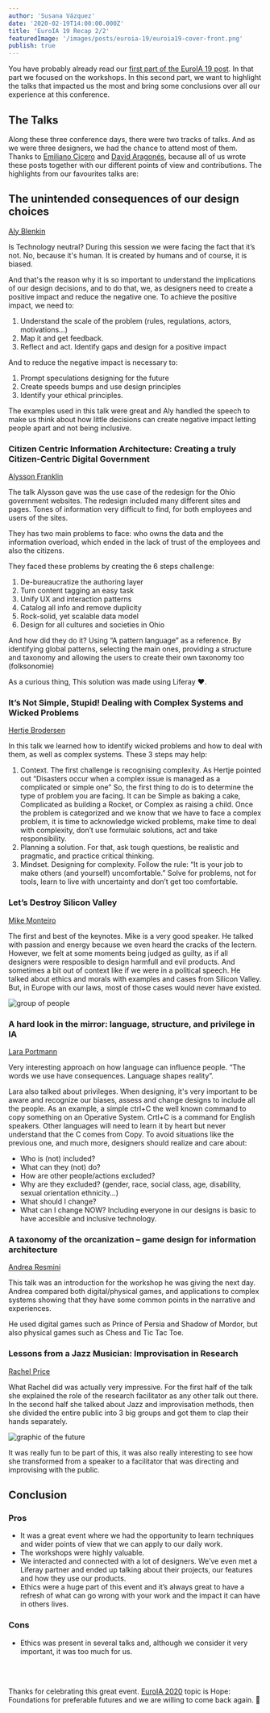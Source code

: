 ```yaml
---
author: 'Susana Vázquez'
date: '2020-02-19T14:00:00.000Z'
title: 'EuroIA 19 Recap 2/2'
featuredImage: '/images/posts/euroia-19/euroia19-cover-front.png'
publish: true
---
```


You have probably already read our [first part of the EuroIA 19 post](../euroia-19-part1). In that part we focused on the workshops. In this second part, we want to highlight the talks that impacted us the most and bring some conclusions over all our experience at this conference.


## The Talks

Along these three conference days, there were two tracks of talks. And as we were three designers, we had the chance to attend most of them. Thanks to [Emiliano Cicero](https://twitter.com/EmilianoGCicero) and [David Aragonés](https://twitter.com/davidaragones), because all of us wrote these posts together with our different points of view and contributions. The highlights from our favourites talks are:

## The unintended consequences of our design choices

[Aly Blenkin](http://2019.euroia.org/person/aly-blenkin/) 

Is Technology neutral? During this session we were facing the fact that it’s not. No, because it's human. It is created by humans and of course, it is biased.

And that's the reason why it is so important to understand the implications of our design decisions, and to do that, we, as designers need to create a positive impact and reduce the negative one. To achieve the positive impact, we need to:

1. Understand the scale of the problem (rules, regulations, actors, motivations...)
2. Map it and get feedback.
3. Reflect and act. Identify gaps and design for a positive impact 

And to reduce the negative impact is necessary to:

1. Prompt speculations designing for the future
2. Create speeds bumps and use design principles
3. Identify your ethical principles.

The examples used in this talk were great and Aly handled the speech to make us think about how little decisions can create negative impact letting people apart and not being inclusive. 

### Citizen Centric Information Architecture: Creating a truly Citizen-Centric Digital Government

[Alysson Franklin](http://2019.euroia.org/person/alysson-franklin/)

The talk Alysson gave was the use case of the redesign for the Ohio government websites. The redesign included many different sites and pages. Tones of information very difficult to find, for both employees and users of the sites.

They has two main problems to face: who owns the data and the information overload, which ended in the lack of trust of the employees and also the citizens.

They faced these problems by creating the 6 steps challenge:

1. De-bureaucratize the authoring layer
2. Turn content tagging an easy task
3. Unify UX and interaction patterns
4. Catalog all info and remove duplicity
5. Rock-solid, yet scalable data model
6. Design for all cultures and societies in Ohio

And how did they do it? Using “A pattern language” as a reference. By identifying global patterns, selecting the main ones, providing a structure and taxonomy and allowing the users to create their own taxonomy too (folksonomie)

As a curious thing, This solution was made using Liferay ❤️.

### It’s Not Simple, Stupid! Dealing with Complex Systems and Wicked Problems

[Hertje Brodersen](http://2019.euroia.org/person/hertje-brodersen/)
 
In this talk we learned how to identify wicked problems and how to deal with them, as well as complex systems. These 3 steps may help:

1. Context. The first challenge is recognising complexity. As Hertje pointed out “Disasters occur when a complex issue is managed as a complicated or simple one”
So, the first thing to do is to determine the type of problem you are facing. It can be Simple as baking a cake, Complicated as building a Rocket, or Complex as raising a child. Once the problem is categorized and we know that we have to face a complex problem, it is time to acknowledge wicked problems, make time to deal with complexity, don’t use formulaic solutions, act and take responsibility.
2. Planning a solution. For that, ask tough questions, be realistic and pragmatic, and practice critical thinking.
3. Mindset. Designing for complexity. Follow the rule: “It is your job to make others (and yourself) uncomfortable.” Solve for problems, not for tools, learn to live with uncertainty and don’t get too comfortable.

### Let’s Destroy Silicon Valley

[Mike Monteiro](http://2019.euroia.org/person/mike-monteiro/)

The first and best of the keynotes. Mike is a very good speaker. He talked with passion and energy because we even heard the cracks of the lectern. However, we felt at some moments being judged as guilty, as if all designers were resposible to design harmfull and evil products. And sometimes a bit out of context like if we were in a political speech. He talked about ethics and morals with examples and cases from Silicon Valley. But, in Europe with our laws, most of those cases would never have existed.

![group of people](/images/posts/euroia-19/euroia19-unionize.jpg)

### A hard look in the mirror: language, structure, and privilege in IA

[Lara Portmann](http://2019.euroia.org/person/lara-portmann/)

Very interesting approach on how language can influence people. “The words we use have consequences. Language shapes reality”.

Lara also talked about privileges. When designing, it's very important to be aware and recognize our biases, assess and change designs to include all the people.
As an example, a simple ctrl+C the well known command to copy something on an Operative System. Crtl+C is a command for English speakers. Other languages will need to learn it by heart but never understand that the C comes from Copy. To avoid situations like the previous one, and much more, designers should realize and care about:

- Who is (not) included?
- What can they (not) do?
- How are other people/actions excluded?
- Why are they excluded? (gender, race, social class, age, disability, sexual orientation ethnicity...)
- What should I change?
- What can I change NOW? 
Including everyone in our designs is basic to have accesible and inclusive technology.

### A taxonomy of the orcanization – game design for information architecture

[Andrea Resmini](http://2019.euroia.org/person/andrea-resmini/)

This talk was an introduction for the workshop he was giving the next day. Andrea compared both digital/physical games, and applications to complex systems showing that they have some common points in the narrative and experiences.

He used digital games such as Prince of Persia and Shadow of Mordor, but also physical games such as Chess and Tic Tac Toe.

 
### Lessons from a Jazz Musician: Improvisation in Research

[Rachel Price](http://2019.euroia.org/person/rachel-price/)

What Rachel did was actually very impressive. 
For the first half of the talk she explained the role of the research facilitator as any other talk out there. In the second half she talked about Jazz and improvisation methods, then she divided the entire public into 3 big groups and got them to clap their hands separately.

![graphic of the future](/images/posts/euroia-19/euroia19-embellistments.png)

It was really fun to be part of this, it was also really interesting to see how she transformed from a speaker to a facilitator that was directing and improvising with the public.

## Conclusion

### Pros

- It was a great event where we had the opportunity to learn techniques and wider points of view  that we can apply to our daily work.
- The workshops were highly valuable.
- We interacted and connected with a lot of designers. We’ve even met a Liferay partner and ended up talking about their projects, our features and how they use our products.
- Ethics were a huge part of this event and it’s always great to have a refresh of what can go wrong with your work and the impact it can have in others lives.

### Cons

- Ethics was present in several talks and, although we consider it very important, it was too much for us.

<br/>
<br/>

Thanks for celebrating this great event. [EuroIA 2020](https://euroia.org/) topic is Hope: Foundations for preferable futures and we are willing to come back again. 🤗
